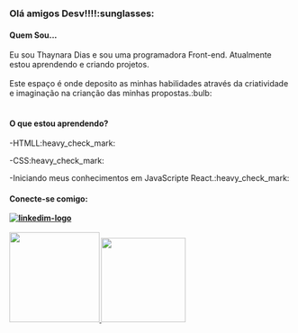 <h3>Olá amigos Desv!!!!:sunglasses:</h3>


<h4>Quem Sou...</h4>
Eu sou Thaynara Dias e sou uma programadora Front-end. Atualmente estou aprendendo e criando projetos. 
<br>
<br>
Este espaço é onde deposito as minhas habilidades através da criatividade e imaginação na crianção das minhas propostas.:bulb: 
<br>
<br>
<h4>O que estou aprendendo?</h4>
<p>-HTMLL:heavy_check_mark:</p>
<p>-CSS:heavy_check_mark:</p>
<p>-Iniciando meus conhecimentos em JavaScripte React.:heavy_check_mark:</p>

<h4>Conecte-se comigo:</4> 
<br>
<br>
<a href= "linkedin.com/in/thaynara-dias-216438233"><img src="https://img.shields.io/badge/LinkedIn-0077B5?style=for-the-badge&logo=linkedin&logoColor=white" alt= "linkedim-logo"</a> 
<br>
<br>
  <a href="https://github.com/th0921">
  <img height="160" src= "https://github-readme-stats.vercel.app/api/top-langs/?username=th0921&layout=compact&https://github.com/anuraghazra/github-readme-stats)"/>
  <img height="150em" src="https://github-readme-stats.vercel.app/api?username=th0921&show_icons=true&theme=dracula&include_all_commits=true&count_private=true"/>

